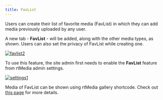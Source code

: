 ```yaml
---
title: FavList
---
```


Users can create their list of favorite media (FavList) in which they can add media previously uploaded by any user.

A new tab - **FavList** - will be added, along with the other media types, as shown. Users can also set the privacy of FavList while creating one.

[![favlist2](http://docs.rtcamp.com/wp-content/uploads/2014/10/favlist2-1024x537.png)](http://docs.rtcamp.com/wp-content/uploads/2014/10/favlist2.png)

To use this feature, the site admin first needs to enable the **FavList** feature from rtMedia admin settings.

[![settings1](http://docs.rtcamp.com/wp-content/uploads/2014/10/settings1.png)](http://docs.rtcamp.com/wp-content/uploads/2014/10/settings1.png)

Media of FavList can be shown using rtMedia gallery shortcode. Check out [this page](/rtmedia/features/shortcodes/gallery-shortcode/) for more details.
